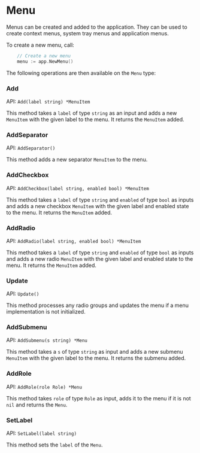 # Menu

Menus can be created and added to the application. They can be used to create context menus, system tray menus and application menus.

To create a new menu, call:

```go
    // Create a new menu
    menu := app.NewMenu()
```

The following operations are then available on the `Menu` type:

### Add

API: `Add(label string) *MenuItem`

This method takes a `label` of type `string` as an input and adds a new `MenuItem` with the given label to the menu. It returns the `MenuItem` added.

### AddSeparator

API: `AddSeparator()`

This method adds a new separator `MenuItem` to the menu.

### AddCheckbox

API: `AddCheckbox(label string, enabled bool) *MenuItem`

This method takes a `label` of type `string` and `enabled` of type `bool` as inputs and adds a new checkbox `MenuItem` with the given label and enabled state to the menu. It returns the `MenuItem` added.

### AddRadio

API: `AddRadio(label string, enabled bool) *MenuItem`

This method takes a `label` of type `string` and `enabled` of type `bool` as inputs and adds a new radio `MenuItem` with the given label and enabled state to the menu. It returns the `MenuItem` added.

### Update

API: `Update()`

This method processes any radio groups and updates the menu if a menu implementation is not initialized.

### AddSubmenu

API: `AddSubmenu(s string) *Menu`

This method takes a `s` of type `string` as input and adds a new submenu `MenuItem` with the given label to the menu. It returns the submenu added.

### AddRole

API: `AddRole(role Role) *Menu`

This method takes `role` of type `Role` as input, adds it to the menu if it is not `nil` and returns the `Menu`.

### SetLabel

API: `SetLabel(label string)`

This method sets the `label` of the `Menu`.
